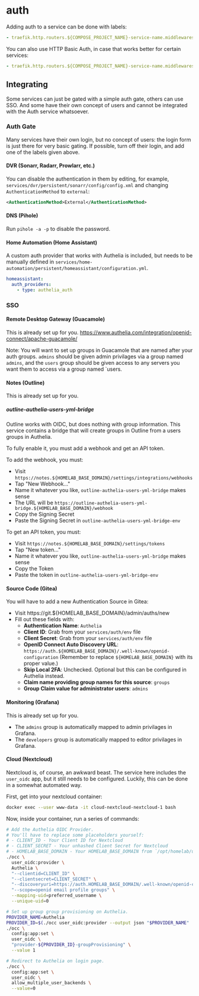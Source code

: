 # auth

Adding auth to a service can be done with labels:

```yml
- traefik.http.routers.${COMPOSE_PROJECT_NAME}-service-name.middlewares=auth@file
```

You can also use HTTP Basic Auth, in case that works better for certain
services:

```yml
- traefik.http.routers.${COMPOSE_PROJECT_NAME}-service-name.middlewares=auth-basic@file
```

## Integrating

Some services can just be gated with a simple auth gate, others can use SSO. And
some have their own concept of users and cannot be integrated with the Auth
service whatsoever.

### Auth Gate

Many services have their own login, but no concept of users: the login form is
just there for very basic gating. If possible, turn off their login, and add one
of the labels given above.

#### DVR (Sonarr, Radarr, Prowlarr, etc.)

You can disable the authentication in them by editing, for example,
`services/dvr/persistent/sonarr/config/config.xml` and changing
`AuthenticationMethod` to `external`:

```xml
<AuthenticationMethod>External</AuthenticationMethod>
```

#### DNS (Pihole)

Run `pihole -a -p` to disable the password.

#### Home Automation (Home Assistant)

A custom auth provider that works with Authelia is included, but needs to be
manually defined in
`services/home-automation/persistent/homeassistant/configuration.yml`.

```yml
homeassistant:
  auth_providers:
    - type: authelia_auth
```

### SSO

#### Remote Desktop Gateway (Guacamole)

This is already set up for you.
https://www.authelia.com/integration/openid-connect/apache-guacamole/

Note: You will want to set up groups in Guacamole that are named after your auth
groups.  `admins` should be given admin privilages via a group named `admins`,
and the `users` group should be given access to any servers you want them to
access via a group named `users.

#### Notes (Outline)

This is already set up for you.

##### outline-authelia-users-yml-bridge

Outline works with OIDC, but does nothing with group information. This service
contains a bridge that will create groups in Outline from a users groups in
Authelia.

To fully enable it, you must add a webhook and get an API token.

To add the webhook, you must:

- Visit `https://notes.${HOMELAB_BASE_DOMAIN}/settings/integrations/webhooks`
- Tap "New Webhook..."
- Name it whatever you like, `outline-authelia-users-yml-bridge` makes sense
- The URL will be `https://outline-authelia-users-yml-bridge.${HOMELAB_BASE_DOMAIN}/webhook`
- Copy the Signing Secret
- Paste the Signing Secret in `outline-authelia-users-yml-bridge-env`

To get an API token, you must:

- Visit `https://notes.${HOMELAB_BASE_DOMAIN}/settings/tokens`
- Tap "New token..."
- Name it whatever you like, `outline-authelia-users-yml-bridge` makes sense
- Copy the Token
- Paste the token in `outline-authelia-users-yml-bridge-env`

#### Source Code (Gitea)

You will have to add a new Authentication Source in Gitea:

- Visit https://git.${HOMELAB_BASE_DOMAIN}/admin/auths/new
- Fill out these fields with:
  - **Authentication Name**: `Authelia`
  - **Client ID**: Grab from your `services/auth/env` file
  - **Client Secret**: Grab from your `services/auth/env` file
  - **OpenID Connect Auto Discovery URL**:
    `https://auth.${HOMELAB_BASE_DOMAIN}/.well-known/openid-configuration`
    (Remember to replace `${HOMELAB_BASE_DOMAIN}` with its proper value.)
  - **Skip Local 2FA**: Unchecked. Optional but this can be configured in
    Authelia instead.
  - **Claim name providing group names for this source**: `groups`
  - **Group Claim value for administrator users**: `admins`

#### Monitoring (Grafana)

This is already set up for you.

- The `admins` group is automatically mapped to admin privilages in Grafana.
- The `developers` group is automatically mapped to editor privilages in
  Grafana.

#### Cloud (Nextcloud)

Nextcloud is, of course, an awkward beast. The service here includes the `user_oidc` app, but it still needs to be configured. Luckily, this can be done in a somewhat automated way.

First, get into your nextcloud container:

```sh
docker exec --user www-data -it cloud-nextcloud-nextcloud-1 bash
```

Now, inside your container, run a series of commands:

```sh
# Add the Authelia OIDC Provider.
# You'll have to replace some placeholders yourself:
# - CLIENT_ID - Your Client ID for Nextcloud
# - CLIENT_SECRET - Your unhashed Client Secret for Nextcloud
# - HOMELAB_BASE_DOMAIN - Your HOMELAB_BASE_DOMAIN from `/opt/homelab/ui/homelab-shell-env-debug`
./occ \
  user_oidc:provider \
  Authelia \
  "--clientid=CLIENT_ID" \
  "--clientsecret=CLIENT_SECRET" \
  "--discoveryuri=https://auth.HOMELAB_BASE_DOMAIN/.well-known/openid-configuration" \
  "--scope=openid email profile groups" \
  --mapping-uid=preferred_username \
  --unique-uid=0

# Set up group group provisioning on Authelia.
PROVIDER_NAME=Authelia
PROVIDER_ID=$(./occ user_oidc:provider --output json "$PROVIDER_NAME" | python -c 'import json; p = json.loads(input()); print(p["id"])')
./occ \
  config:app:set \
  user_oidc \
  "provider-${PROVIDER_ID}-groupProvisioning" \
  --value 1

# Redirect to Authelia on login page.
./occ \
  config:app:set \
  user_oidc \
  allow_multiple_user_backends \
  --value=0
```
